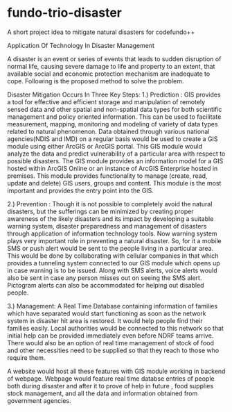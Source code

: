 # fundo-trio-disaster
A short project idea to mitigate natural disasters for codefundo++

Application Of Technology In Disaster Management 

A disaster is an event or series of events that leads to sudden disruption of normal life, causing severe damage to life and property to an extent, that available social and economic protection mechanism are inadequate to cope.
Following is the proposed method to solve the problem.

Disaster Mitigation Occurs In Three Key Steps:
1.)	Prediction : GIS provides a tool for effective and efficient storage and manipulation of remotely sensed data and other spatial and non-spatial data types for both scientific management and policy oriented information. This can be used to facilitate measurement, mapping, monitoring and modeling of variety of data types related to natural phenomenon. Data obtained through various national agencies(NDIS and IMD) on a regular basis would be used to create a GIS module using either ArcGIS or ArcGIS portal. This GIS module would analyze the data and predict vulnerability of a particular area with respect to possible disasters. 
The GIS module provides an information model for a GIS hosted within ArcGIS Online or an instance of ArcGIS Enterprise hosted in  premises. This module provides functionality to manage (create, read, update and delete) GIS users, groups and content. This module is the most important and provides the entry point into the GIS.

2.)	Prevention : Though it is not possible to completely avoid the natural disasters, but the sufferings can be minimized by creating proper awareness of the likely disasters and its impact by developing a suitable warning system, disaster preparedness and management of disasters through application of information technology tools. 
Now warning system plays very important role in preventing a natural disaster. So, for it a mobile SMS or push alert would be sent to the people living in a particular area. This would be done by collaborating with cellular companies in that which provides a tunneling system connected to our GIS module which opens up in case warning is to be issued. Along with SMS alerts, voice alerts would also be sent in case any person misses out on seeing the SMS alert. Pictogram alerts can also be accommodated for helping out disabled people.

3.) Management: A Real Time Database containing information of families which have separated would start functioning as soon as the network  system in disaster hit area is restored. It would help people find their families easily. Local authorities would be connected to this network so that initial help can be provided immediately even before NDRF teams arrive. There would also be an option of real time management of stock of food and other necessities need to be supplied so that they reach to those who require them.

A website would host all these features with GIS module working in backend of webpage. Webpage would feature real time databse entries of people both during disaster and after it to prove of help in future , food supplies stock management, and all the data and information obtained from government agencies. 



